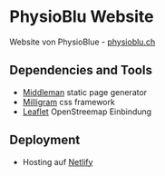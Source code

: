 # PhysioBlu Website

Website von PhysioBlue - [physioblu.ch](https://physioblu.ch/)


## Dependencies and Tools 

- [Middleman](https://middlemanapp.com/) static page generator
- [Milligram](https://milligram.io/) css framework
- [Leaflet](https://leafletjs.com/) OpenStreemap Einbindung


## Deployment

- Hosting auf [Netlify](https://app.netlify.com/sites/elated-snyder-0d09b5/)
